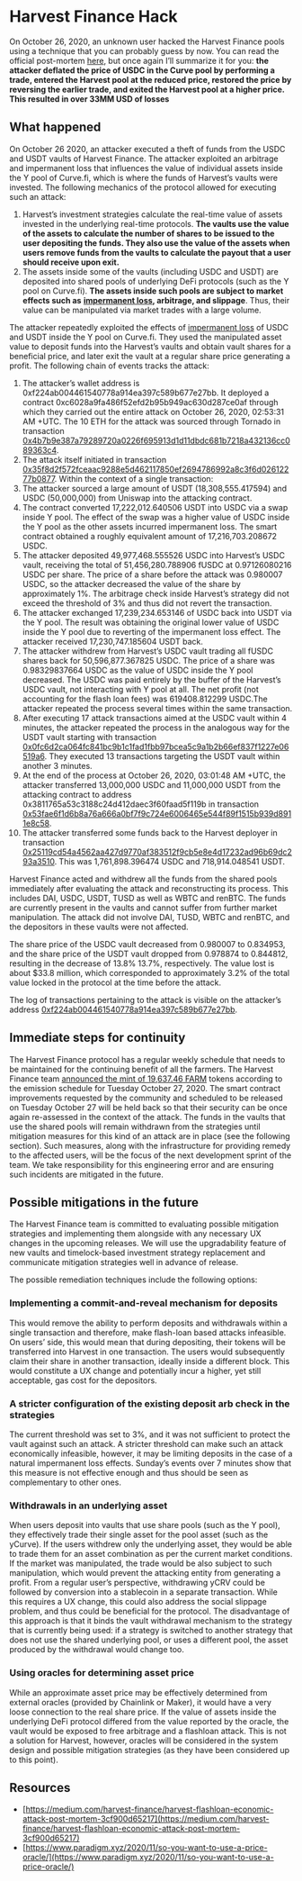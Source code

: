 # Harvest Finance Hack

On October 26, 2020, an unknown user hacked the Harvest Finance pools using a technique that you can probably guess by now. You can read the official post-mortem [here](https://medium.com/harvest-finance/harvest-flashloan-economic-attack-post-mortem-3cf900d65217), but once again I’ll summarize it for you: **the attacker deflated the price of USDC in the Curve pool by performing a trade, entered the Harvest pool at the reduced price, restored the price by reversing the earlier trade, and exited the Harvest pool at a higher price. This resulted in over 33MM USD of losses**

## **What happened** <a id="563a"></a>

On October 26 2020, an attacker executed a theft of funds from the USDC and USDT vaults of Harvest Finance. The attacker exploited an arbitrage and impermanent loss that influences the value of individual assets inside the Y pool of Curve.fi, which is where the funds of Harvest’s vaults were invested. The following mechanics of the protocol allowed for executing such an attack:

1. Harvest’s investment strategies calculate the real-time value of assets invested in the underlying real-time protocols. **The vaults use the value of the assets to calculate the number of shares to be issued to the user depositing the funds. They also use the value of the assets when users remove funds from the vaults to calculate the payout that a user should receive upon exit.**
2. The assets inside some of the vaults \(including USDC and USDT\) are deposited into shared pools of underlying DeFi protocols \(such as the Y pool on Curve.fi\). **The assets inside such pools are subject to market effects such as** [**impermanent loss**](https://academy.binance.com/en/articles/impermanent-loss-explained)**, arbitrage, and slippage**. Thus, their value can be manipulated via market trades with a large volume.

The attacker repeatedly exploited the effects of [impermanent loss](https://academy.binance.com/en/articles/impermanent-loss-explained) of USDC and USDT inside the Y pool on Curve.fi. They used the manipulated asset value to deposit funds into the Harvest’s vaults and obtain vault shares for a beneficial price, and later exit the vault at a regular share price generating a profit. The following chain of events tracks the attack:

1. The attacker’s wallet address is 0xf224ab004461540778a914ea397c589b677e27bb. It deployed a contract 0xc6028a9fa486f52efd2b95b949ac630d287ce0af through which they carried out the entire attack on October 26, 2020, 02:53:31 AM +UTC. The 10 ETH for the attack was sourced through Tornado in transaction [0x4b7b9e387a79289720a0226f695913d1d11dbdc681b7218a432136cc089363c4](https://etherscan.io/tx/0x4b7b9e387a79289720a0226f695913d1d11dbdc681b7218a432136cc089363c4).
2. The attack itself initiated in transaction [0x35f8d2f572fceaac9288e5d462117850ef2694786992a8c3f6d02612277b0877](https://etherscan.io/tx/0x35f8d2f572fceaac9288e5d462117850ef2694786992a8c3f6d02612277b0877). Within the context of a single transaction:
3. The attacker sourced a large amount of USDT \(18,308,555.417594\) and USDC \(50,000,000\) from Uniswap into the attacking contract.
4. The contract converted 17,222,012.640506 USDT into USDC via a swap inside Y pool. The effect of the swap was a higher value of USDC inside the Y pool as the other assets incurred impermanent loss. The smart contract obtained a roughly equivalent amount of 17,216,703.208672 USDC.
5. The attacker deposited 49,977,468.555526 USDC into Harvest’s USDC vault, receiving the total of 51,456,280.788906 fUSDC at 0.97126080216 USDC per share. The price of a share before the attack was 0.980007 USDC, so the attacker decreased the value of the share by approximately 1%. The arbitrage check inside Harvest’s strategy did not exceed the threshold of 3% and thus did not revert the transaction.
6. The attacker exchanged 17,239,234.653146 of USDC back into USDT via the Y pool. The result was obtaining the original lower value of USDC inside the Y pool due to reverting of the impermanent loss effect. The attacker received 17,230,747.185604 USDT back.
7. The attacker withdrew from Harvest’s USDC vault trading all fUSDC shares back for 50,596,877.367825 USDC. The price of a share was 0.98329837664 USDC as the value of USDC inside the Y pool decreased. The USDC was paid entirely by the buffer of the Harvest’s USDC vault, not interacting with Y pool at all. The net profit \(not accounting for the flash loan fees\) was 619408.812299 USDC.The attacker repeated the process several times within the same transaction.
8. After executing 17 attack transactions aimed at the USDC vault within 4 minutes, the attacker repeated the process in the analogous way for the USDT vault starting with transaction [0x0fc6d2ca064fc841bc9b1c1fad1fbb97bcea5c9a1b2b66ef837f1227e06519a6](https://etherscan.io/tx/0x0fc6d2ca064fc841bc9b1c1fad1fbb97bcea5c9a1b2b66ef837f1227e06519a6). They executed 13 transactions targeting the USDT vault within another 3 minutes.
9. At the end of the process at October 26, 2020, 03:01:48 AM +UTC, the attacker transferred 13,000,000 USDC and 11,000,000 USDT from the attacking contract to address 0x3811765a53c3188c24d412daec3f60faad5f119b in transaction [0x53fae6f1d6b8a76a666a0bf7f9c724e6006465e544f89f1515b939d8911e8c58](https://etherscan.io/tx/0x53fae6f1d6b8a76a666a0bf7f9c724e6006465e544f89f1515b939d8911e8c58).
10. The attacker transferred some funds back to the Harvest deployer in transaction [0x25119cd54a4562aa427d9770af383512f9cb5e8e4d17232ad96b69dc293a3510](https://etherscan.io/tx/0x25119cd54a4562aa427d9770af383512f9cb5e8e4d17232ad96b69dc293a3510). This was 1,761,898.396474 USDC and 718,914.048541 USDT.

Harvest Finance acted and withdrew all the funds from the shared pools immediately after evaluating the attack and reconstructing its process. This includes DAI, USDC, USDT, TUSD as well as WBTC and renBTC. The funds are currently present in the vaults and cannot suffer from further market manipulation. The attack did not involve DAI, TUSD, WBTC and renBTC, and the depositors in these vaults were not affected.

The share price of the USDC vault decreased from 0.980007 to 0.834953, and the share price of the USDT vault dropped from 0.978874 to 0.844812, resulting in the decrease of 13.8% 13.7%, respectively. The value lost is about $33.8 million, which corresponded to approximately 3.2% of the total value locked in the protocol at the time before the attack.

The log of transactions pertaining to the attack is visible on the attacker’s address [0xf224ab004461540778a914ea397c589b677e27bb](https://etherscan.io/address/0xf224ab004461540778a914ea397c589b677e27bb).

## **Immediate steps for continuity** <a id="5ae6"></a>

The Harvest Finance protocol has a regular weekly schedule that needs to be maintained for the continuing benefit of all the farmers. The Harvest Finance team [announced the mint of 19,637.46 FARM](https://etherscan.io/tx/0x18c0874968c057847c5c1aa22b3e47dbe86f28d907be8212bc40f92916d1da59) tokens according to the emission schedule for Tuesday October 27, 2020. The smart contract improvements requested by the community and scheduled to be released on Tuesday October 27 will be held back so that their security can be once again re-assessed in the context of the attack. The funds in the vaults that use the shared pools will remain withdrawn from the strategies until mitigation measures for this kind of an attack are in place \(see the following section\). Such measures, along with the infrastructure for providing remedy to the affected users, will be the focus of the next development sprint of the team. We take responsibility for this engineering error and are ensuring such incidents are mitigated in the future.

## **Possible mitigations in the future** <a id="ee92"></a>

The Harvest Finance team is committed to evaluating possible mitigation strategies and implementing them alongside with any necessary UX changes in the upcoming releases. We will use the upgradability feature of new vaults and timelock-based investment strategy replacement and communicate mitigation strategies well in advance of release.

The possible remediation techniques include the following options:

### **Implementing a commit-and-reveal mechanism for deposits**

This would remove the ability to perform deposits and withdrawals within a single transaction and therefore, make flash-loan based attacks infeasible. On users’ side, this would mean that during depositing, their tokens will be transferred into Harvest in one transaction. The users would subsequently claim their share in another transaction, ideally inside a different block. This would constitute a UX change and potentially incur a higher, yet still acceptable, gas cost for the depositors.

### **A stricter configuration of the existing deposit arb check in the strategies**

The current threshold was set to 3%, and it was not sufficient to protect the vault against such an attack. A stricter threshold can make such an attack economically infeasible, however, it may be limiting deposits in the case of a natural impermanent loss effects. Sunday’s events over 7 minutes show that this measure is not effective enough and thus should be seen as complementary to other ones.

### **Withdrawals in an underlying asset**

When users deposit into vaults that use share pools \(such as the Y pool\), they effectively trade their single asset for the pool asset \(such as the yCurve\). If the users withdrew only the underlying asset, they would be able to trade them for an asset combination as per the current market conditions. If the market was manipulated, the trade would be also subject to such manipulation, which would prevent the attacking entity from generating a profit. From a regular user’s perspective, withdrawing yCRV could be followed by conversion into a stablecoin in a separate transaction. While this requires a UX change, this could also address the social slippage problem, and thus could be beneficial for the protocol. The disadvantage of this approach is that it binds the vault withdrawal mechanism to the strategy that is currently being used: if a strategy is switched to another strategy that does not use the shared underlying pool, or uses a different pool, the asset produced by the withdrawal would change too.

### **Using oracles for determining asset price**

While an approximate asset price may be effectively determined from external oracles \(provided by Chainlink or Maker\), it would have a very loose connection to the real share price. If the value of assets inside the underlying DeFi protocol differed from the value reported by the oracle, the vault would be exposed to free arbitrage and a flashloan attack. This is not a solution for Harvest, however, oracles will be considered in the system design and possible mitigation strategies \(as they have been considered up to this point\).

## Resources

* [https://medium.com/harvest-finance/harvest-flashloan-economic-attack-post-mortem-3cf900d65217](https://medium.com/harvest-finance/harvest-flashloan-economic-attack-post-mortem-3cf900d65217)
* [https://www.paradigm.xyz/2020/11/so-you-want-to-use-a-price-oracle/](https://www.paradigm.xyz/2020/11/so-you-want-to-use-a-price-oracle/)

